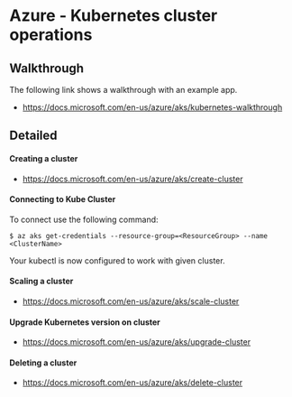 # Azure - Kubernetes cluster operations

## Walkthrough
The following link shows a walkthrough with an example app.
- https://docs.microsoft.com/en-us/azure/aks/kubernetes-walkthrough

## Detailed
#### Creating a cluster
- https://docs.microsoft.com/en-us/azure/aks/create-cluster

#### Connecting to Kube Cluster
To connect use the following command:
```
$ az aks get-credentials --resource-group=<ResourceGroup> --name <ClusterName>
```
Your kubectl is now configured to work with given cluster.


#### Scaling a cluster
- https://docs.microsoft.com/en-us/azure/aks/scale-cluster

#### Upgrade Kubernetes version on cluster
- https://docs.microsoft.com/en-us/azure/aks/upgrade-cluster

#### Deleting a cluster
- https://docs.microsoft.com/en-us/azure/aks/delete-cluster

